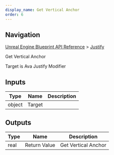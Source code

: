 ```yaml
---
display_name: Get Vertical Anchor
order: 6
---
```

## Navigation

[Unreal Engine Blueprint API Reference](https://dev.epicgames.com/documentation/en-us/unreal-engine/BlueprintAPI) > [Justify](https://dev.epicgames.com/documentation/en-us/unreal-engine/BlueprintAPI/Justify)

Get Vertical Anchor

Target is Ava Justify Modifier

## Inputs

| Type | Name | Description |
| --- | --- | --- |
| object | Target |  |

## Outputs

| Type | Name | Description |
| --- | --- | --- |
| real | Return Value | Get Vertical Anchor |
